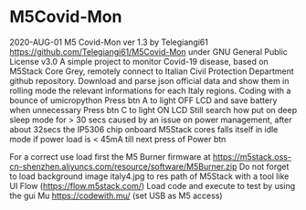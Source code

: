 # M5Covid-Mon

2020-AUG-01
M5 Covid-Mon ver 1.3 by Telegiangi61 https://github.com/Telegiangi61/M5Covid-Mon under GNU General Public License v3.0
A simple project to monitor Covid-19 disease, based on M5Stack Core Grey, remotely connect to Italian Civil Protection Department github repository.
Download and parse json official data and show them in rolling mode the relevant informations for each Italy regions. 
Coding with a bounce of umicropython
Press btn A to light OFF LCD and save battery when unnecessary
Press btn C to light ON LCD
Still search how put on deep sleep mode for > 30 secs caused by an issue on power management,
after about 32secs  the IP5306 chip onboard M5Stack cores falls itself in idle mode if power load is < 45mA till next press of Power btn

For a correct use load first the M5 Burner firmware at https://m5stack.oss-cn-shenzhen.aliyuncs.com/resource/software/M5Burner.zip
Do not forget to load background image italy4.jpg to res path of M5Stack with a tool like UI Flow (https://flow.m5stack.com/)
Load code and execute to test by using the gui Mu  https://codewith.mu/ (set USB as M5 access)
